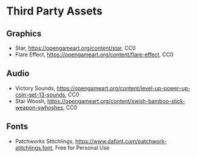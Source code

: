 # Third Party Assets

## Graphics
* Star, https://opengameart.org/content/star, CC0
* Flare Effect, https://opengameart.org/content/flare-effect, CC0

## Audio
* Victory Sounds, https://opengameart.org/content/level-up-power-up-coin-get-13-sounds, CC0
* Star Woosh, https://opengameart.org/content/swish-bamboo-stick-weapon-swhoshes, CC0

## Fonts
* Patchworks Stitchlings, https://www.dafont.com/patchwork-stitchlings.font, Free for Personal Use